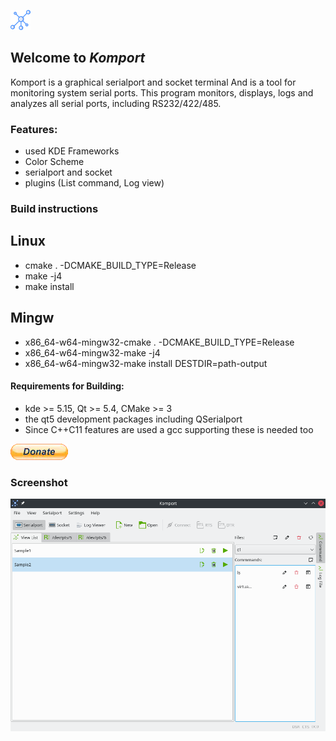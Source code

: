 [![pipeline status](https://github.com/khorram-dev/komport/blob/master/komport/resource/png/32-apps-komport.png)](https://github.com/khorram-dev/komport)

## Welcome to _Komport_

Komport is a graphical serialport and socket terminal
And is a tool for monitoring system serial ports.
This program monitors, displays, logs and analyzes all serial ports, including RS232/422/485.


### Features:

*   used KDE Frameworks
*   Color Scheme
*   serialport and socket
*   plugins (List command, Log view)


### Build instructions

Linux
----------------------------------------------------------------------------------------
*  cmake . -DCMAKE_BUILD_TYPE=Release
*  make -j4
*  make install


Mingw
----------------------------------------------------------------------------------------
*  x86_64-w64-mingw32-cmake . -DCMAKE_BUILD_TYPE=Release
*  x86_64-w64-mingw32-make -j4
*  x86_64-w64-mingw32-make install DESTDIR=path-output


#### Requirements for Building:

*   kde >= 5.15, Qt >= 5.4, CMake >= 3
*   the qt5 development packages including QSerialport
*   Since C++C11 features are used a gcc supporting these is needed too

[![pipeline status](https://github.com/khorram-dev/komport/blob/master/komport/resource/png/btn_donate_LG.webp)](https://www.paypal.com/donate?hosted_button_id=VG6P3S4ELVXJ2)

### Screenshot

![Screenshots](https://github.com/khorram-dev/komport/blob/master/doc/screenshot_1.png)

